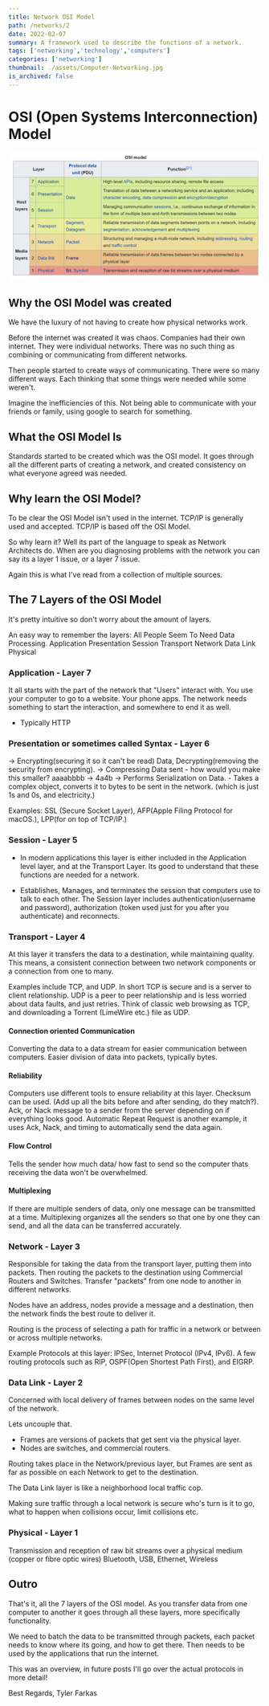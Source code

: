 ```yaml
---
title: Network OSI Model
path: /networks/2
date: 2022-02-07
summary: A framework used to describe the functions of a network.
tags: ['networking','technology','computers']
categories: ['networking']
thumbnail: ./assets/Computer-Networking.jpg
is_archived: false
---
```


# OSI (Open Systems Interconnection) Model
![OSI Model](./assets/2022-02-02-16-41-04.png)

## Why the OSI Model was created
We have the luxury of not having to create how physical networks work.

Before the internet was created it was chaos. Companies had their own internet. They were individual networks. There was no such thing as combining or communicating from different networks. 

Then people started to create ways of communicating. There were so many different ways. Each thinking that some things were needed while some weren't. 

Imagine the inefficiencies of this. Not being able to communicate with your friends or family, using google to search for something.

## What the OSI Model Is
Standards started to be created which was the OSI model. It goes through all the different parts of creating a network, and created consistency on what everyone agreed was needed. 

## Why learn the OSI Model?
To be clear the OSI Model isn't used in the internet. TCP/IP is generally used and accepted. TCP/IP is based off the OSI Model. 

So why learn it? Well its part of the language to speak as Network Architects do. When are you diagnosing problems with the network you can say its a layer 1 issue, or a layer 7 issue.

Again this is what I've read from a collection of multiple sources.

## The 7 Layers of the OSI Model
It's pretty intuitive so don't worry about the amount of layers.

An easy way to remember the layers: 
All People Seem To Need Data Processing.
Application
Presentation
Session
Transport
Network
Data Link
Physical

### Application - Layer 7
It all starts with the part of the network that "Users" interact with. You use your computer to go to a website. Your phone apps. The network needs something to start the interaction, and somewhere to end it as well.
- Typically HTTP

### Presentation or sometimes called Syntax - Layer 6
-> Encrypting(securing it so it can't be read) Data, Decrypting(removing the security from encrypting).
-> Compressing Data sent - how would you make this smaller? aaaabbbb -> 4a4b
-> Performs Serialization on Data. - Takes a complex object, converts it to bytes to be sent in the network. (which is just 1s and 0s, and electricity.)

Examples: SSL (Secure Socket Layer), AFP(Apple Filing Protocol for macOS.), LPP(for on top of TCP/IP.)

### Session - Layer 5
- In modern applications this layer is either included in the Application level layer, and at the Transport Layer. Its good to understand that these functions are needed for a network.

- Establishes, Manages, and terminates the session that computers use to talk to each other. The Session layer includes authentication(username and password), authorization (token used just for you after you authenticate) and reconnects.

### Transport - Layer 4
At this layer it transfers the data to a destination, while maintaining quality. This means, a consistent connection between two network components or a connection from one to many.

Examples include TCP, and UDP. In short TCP is secure and is a server to client relationship. UDP is a peer to peer relationship and is less worried about data faults, and just retries. Think of classic web browsing as TCP, and downloading a Torrent (LimeWire etc.) file as UDP.

#### Connection oriented Communication
Converting the data to a data stream for easier communication between computers. Easier division of data into packets, typically bytes.

#### Reliability
Computers use different tools to ensure reliability at this layer. Checksum can be used. (Add up all the bits before and after sending, do they match?). Ack, or Nack message to a sender from the server depending on if everything looks good. Automatic Repeat Request is another example, it uses Ack, Nack, and timing to automatically send the data again. 

#### Flow Control
Tells the sender how much data/ how fast to send so the computer thats receiving the data won't be overwhelmed.

#### Multiplexing
If there are multiple senders of data, only one message can be transmitted at a time. Multiplexing organizes all the senders so that one by one they can send, and all the data can be transferred accurately.

### Network - Layer 3
Responsible for taking the data from the transport layer, putting them into packets. Then routing the packets to the destination using Commercial Routers and Switches. 
Transfer "packets" from one node to another in different networks.

Nodes have an address, nodes provide a message and a destination, then the network finds the best route to deliver it. 

Routing is the process of selecting a path for traffic in a network or between or across multiple networks.

Example Protocols at this layer: IPSec, Internet Protocol (IPv4, IPv6). A few routing protocols such as RIP, OSPF(Open Shortest Path First), and EIGRP. 

### Data Link - Layer 2
Concerned with local delivery of frames between nodes on the same level of the network.

Lets uncouple that. 
- Frames are versions of packets that get sent via the physical layer.
- Nodes are switches, and commercial routers.

Routing takes place in the Network/previous layer, but Frames are sent as far as possible on each Network to get to the destination.

The Data Link layer is like a neighborhood local traffic cop. 

Making sure traffic through a local network is secure who's turn is it to go, what to happen when collisions occur, limit collisions etc. 

### Physical - Layer 1
Transmission and reception of raw bit streams over a physical medium (copper or fibre optic wires)
Bluetooth, USB, Ethernet, Wireless

## Outro

That's it, all the 7 layers of the OSI model. As you transfer data from one computer to another it goes through all these layers, more specifically functionality.

We need to batch the data to be transmitted through packets, each packet needs to know where its going, and how to get there. Then needs to be used by the applications that run the internet. 

This was an overview, in future posts I'll go over the actual protocols in more detail!

Best Regards,
Tyler Farkas